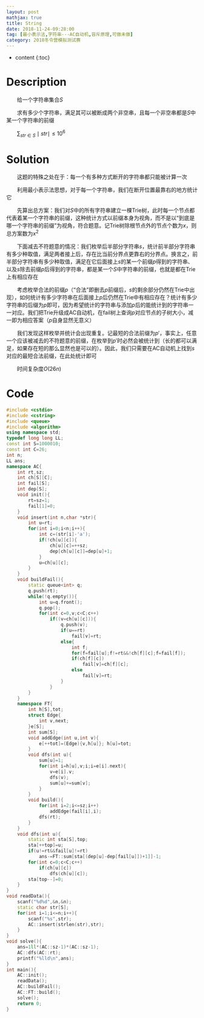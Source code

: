 ```yaml
---
layout: post
mathjax: true
title: String
date: 2018-11-24-09:28:00
tag: [最小表示法,字符串---AC自动机,容斥原理,可做未做]
category: 2018冬令营模拟测试赛
---
```

* content
{:toc}
# Description

　　给一个字符串集合$S$

　　求有多少个字符串，满足其可以被断成两个非空串，且每一个非空串都是$S$中某一个字符串的前缀

　　$\sum_{str\in S}\mid str\mid \le 10^6$




# Solution

　　这题的特殊之处在于：每一个有多种方式断开的字符串都只能被计算一次

　　利用最小表示法思想，对于每一个字符串，我们在断开位置最靠右的地方统计它

　　先算出总方案：我们对$S$中的所有字符串建立一棵Trie树，此时每一个节点都代表着某一个字符串的前缀，这种统计方式以前缀本身为视角，而不是以“到底是哪一个字符串的前缀”为视角，符合题意。记Trie树除根节点外的节点个数为$x$，则总方案数为$x^2$

　　下面减去不符题意的情况：我们枚举后半部分字符串$s$，统计前半部分字符串有多少种取值，满足两者接上后，存在比当前分界点更靠右的分界点。换言之，前半部分字符串有多少种取值，满足在它后面接上$s$的某一个前缀$p$得到的字符串、以及$s$除去前缀$p$后得到的字符串，都是某一个$S$中字符串的前缀，也就是都在Trie上有相应存在

　　考虑枚举合法的前缀$p$（“合法”即删去$p$前缀后，$s$的剩余部分仍然在Trie中出现），如何统计有多少字符串在后面接上$p$后仍然在Trie中有相应存在？统计有多少字符串的后缀为$p$即可，因为希望统计的字符串与添加$p$后的能统计到的字符串一一对应。我们把Trie升级成AC自动机，在fail树上查询$p$对应节点的子树大小，减一即为相应答案（$p$自身显然无意义）

　　我们发现这样枚举并统计会出现重复。记最短的合法前缀为$p'$，事实上，任意一个应该被减去的不符题意的前缀，在枚举到$p'$时必然会被统计到（长的都可以满足，如果存在短的那么显然也是可以的）。因此，我们只需要在AC自动机上找到$s$对应的最短合法前缀，在此处统计即可

　　时间复杂度$O(26n)$

# Code

```c++
#include <cstdio>
#include <cstring>
#include <queue>
#include <algorithm>
using namespace std;
typedef long long LL;
const int S=1000010;
const int C=26;
int n;
LL ans;
namespace AC{
    int rt,sz;
    int ch[S][C];
    int fail[S];
    int dep[S];
    void init(){
        rt=sz=1;
        fail[1]=0;
    }
    void insert(int n,char *str){
        int u=rt;
        for(int i=0;i<n;i++){
            int c=(str[i]-'a');
            if(!ch[u][c]){
                ch[u][c]=++sz;
                dep[ch[u][c]]=dep[u]+1;
            }
            u=ch[u][c];
        }
    }
    void buildFail(){
        static queue<int> q;
        q.push(rt);
        while(!q.empty()){
            int u=q.front();
            q.pop();
            for(int c=0,v;c<C;c++)
                if((v=ch[u][c])){
                    q.push(v);
                    if(u==rt)
                        fail[v]=rt;
                    else{
                        int f;
                        for(f=fail[u];f!=rt&&!ch[f][c];f=fail[f]);
                        if(ch[f][c])
                            fail[v]=ch[f][c];
                        else
                            fail[v]=rt;
                    }
                }
        }
    }
    namespace FT{
        int h[S],tot;
        struct Edge{
            int v,next;
        }e[S];
        int sum[S];
        void addEdge(int u,int v){
            e[++tot]=(Edge){v,h[u]}; h[u]=tot;
        }
        void dfs(int u){
            sum[u]=1;
            for(int i=h[u],v;i;i=e[i].next){
                v=e[i].v;
                dfs(v);
                sum[u]+=sum[v];
            }
        }
        void build(){
            for(int i=2;i<=sz;i++)
                addEdge(fail[i],i);
            dfs(rt);
        }
    }
    void dfs(int u){
        static int sta[S],top;
        sta[++top]=u;
        if(u!=rt&&fail[u]!=rt)
            ans-=FT::sum[sta[(dep[u]-dep[fail[u]])+1]]-1;
        for(int c=0;c<C;c++)
            if(ch[u][c])
                dfs(ch[u][c]);
        sta[top--]=0;
    }
}
void readData(){
    scanf("%d%d",&n,&n);
    static char str[S];
    for(int i=1;i<=n;i++){
        scanf("%s",str);
        AC::insert(strlen(str),str);
    }
}
void solve(){
    ans=1ll*(AC::sz-1)*(AC::sz-1);
    AC::dfs(AC::rt);
    printf("%lld\n",ans);
}
int main(){
    AC::init();
    readData();
    AC::buildFail();
    AC::FT::build();
    solve();
    return 0;
}
```

